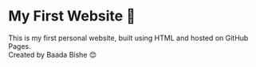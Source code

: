 # My First Website 🎉

This is my first personal website, built using HTML and hosted on GitHub Pages.  
Created by Baada Bishe 😊
